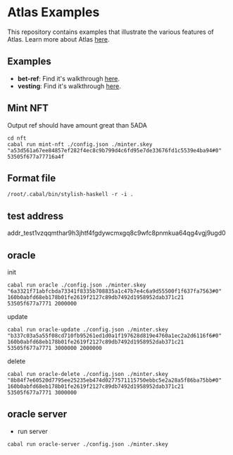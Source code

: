 # Atlas Examples

This repository contains examples that illustrate the various features of Atlas. Learn more about Atlas [here](https://atlas-app.io).

## Examples

- **bet-ref**: Find it's walkthrough [here](https://atlas-app.io/getting-started).
- **vesting**: Find it's walkthrough [here](https://www.youtube.com/watch?v=rapjgIuGWJw).

## Mint NFT
Output ref should have amount great than 5ADA
```
cd nft
cabal run mint-nft ./config.json ./minter.skey "a53d561a67ee84857ef282f4ec8c9b799d4c6fd95e7de33676fd1c5539e4ba94#0" 53505f677a77716a4f
```


## Format file
```
/root/.cabal/bin/stylish-haskell -r -i .
```

## test address 
addr_test1vzqqmthar9h3jhtf4fgdywcmxgq8c9wfc8pnmkua64qg4vgj9ugd0 

## oracle
init

```
cabal run oracle ./config.json ./minter.skey "6a3321f71abfcbda73341f8335b708835a1c47b7e4c6a9d55500f1f637fa7563#0" 160b0abfd68eb178b01fe2619f2127c89db7492d1958952dab371c21 53505f677a7771 2000000
```

update

```
cabal run oracle-update ./config.json ./minter.skey "b337c03a5a55f08cd710fb95261ed1d0a1f197628d819e4760a1ec2a2d6116f6#0" 160b0abfd68eb178b01fe2619f2127c89db7492d1958952dab371c21 53505f677a7771 3000000 2000000
```

delete
```
cabal run oracle-delete ./config.json ./minter.skey "8b84f7e60520d7795ee25235eb474d0277571115750ebbc5e2a28a5f86ba75bb#0" 160b0abfd68eb178b01fe2619f2127c89db7492d1958952dab371c21 53505f677a7771 3000000
```

## oracle server
- run server

```
cabal run oracle-server ./config.json ./minter.skey 
```